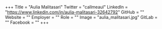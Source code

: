 +++
Title = "Aulia Malitasari"
Twitter = "callmeaul"
LinkedIn = "https://www.linkedin.com/in/aulia-malitasari-32642792"
GitHub = ""
Website = ""
Employer = ""
Role = ""
Image = "aulia_malitasari.jpg"
GitLab = ""
Facebook = ""
+++
